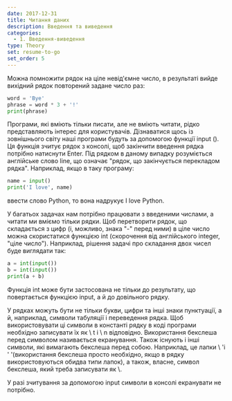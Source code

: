 ```yaml
---
date: 2017-12-31
title: Читання даних
description: Введення та виведення
categories:
  - 1. Введення-виведення
type: Theory
set: resume-to-go
set_order: 5
---
```


Можна помножити рядок на ціле невід'ємне число, в результаті вийде вихідний рядок повторений задане число раз:

```python
word = 'Bye'
phrase = word * 3 + '!'
print(phrase)
```

Програми, які вміють тільки писати, але не вміють читати, рідко представляють інтерес для користувачів. Дізнаватися щось із зовнішнього світу наші програми будуть за допомогою функції input (). Ця функція зчитує рядок з консолі, щоб закінчити введення рядка потрібно натиснути Enter. Під рядком в даному випадку розуміється англійське слово line, що означає "рядок, що закінчується перекладом рядка". Наприклад, якщо в таку програму:

```python
name = input()
print('I love', name)
```

ввести слово Python, то вона надрукує I love Python.

У багатьох задачах нам потрібно працювати з введеними числами, а читати ми вміємо тільки рядки. Щоб перетворити рядок, що складається з цифр (і, можливо, знака "-" перед ними) в ціле число можна скористатися функцією int (скорочення від англійського integer, "ціле число"). Наприклад, рішення задачі про складання двох чисел буде виглядати так:

```python
a = int(input())
b = int(input())
print(a + b)
```

Функція int може бути застосована не тільки до результату, що повертається функцією input, а й до довільного рядку.

У рядках можуть бути не тільки букви, цифри та інші знаки пунктуації, а й, наприклад, символи табуляції і переведення рядка. Щоб використовувати ці символи в константі рядку в коді програми необхідно записувати їх як \ t і \ n відповідно. Використання бекслеша перед символом називається екранування. Також існують і інші символи, які вимагають бекслеша перед собою. Наприклад, це лапки \ 'і \' '(використання бекслеша просто необхідно, якщо в рядку використовуються обидва типи лапок), а також, власне, символ бекслеша, який треба записувати як \\.

У разі зчитування за допомогою input символи в консолі екранувати не потрібно.
